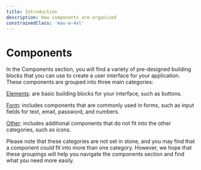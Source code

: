 ```yaml
---
title: Introduction
description: How components are organised
constrainedClass: 'max-w-4xl'
---
```


# Components

In the Components section, you will find a variety of pre-designed building blocks that you can use to create a user interface for your application. These components are grouped into three main categories:

[Elements](/components/elements): are basic building blocks for your interface, such as buttons.

[Form](/components/form): includes components that are commonly used in forms, such as input fields for text, email, password, and numbers.

[Other](/components/other): includes additional components that do not fit into the other categories, such as icons.

Please note that these categories are not set in stone, and you may find that a component could fit into more than one category. However, we hope that these groupings will help you navigate the components section and find what you need more easily.